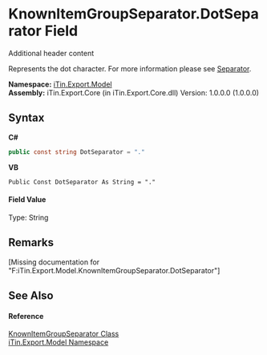 # KnownItemGroupSeparator.DotSeparator Field
Additional header content 

Represents the dot character. For more information please see <a href="P_iTin_Export_Model_GroupItemModel_Separator">Separator</a>.

**Namespace:**&nbsp;<a href="N_iTin_Export_Model">iTin.Export.Model</a><br />**Assembly:**&nbsp;iTin.Export.Core (in iTin.Export.Core.dll) Version: 1.0.0.0 (1.0.0.0)

## Syntax

**C#**<br />
``` C#
public const string DotSeparator = "."
```

**VB**<br />
``` VB
Public Const DotSeparator As String = "."
```


#### Field Value
Type: String

## Remarks
\[Missing <remarks> documentation for "F:iTin.Export.Model.KnownItemGroupSeparator.DotSeparator"\]

## See Also


#### Reference
<a href="T_iTin_Export_Model_KnownItemGroupSeparator">KnownItemGroupSeparator Class</a><br /><a href="N_iTin_Export_Model">iTin.Export.Model Namespace</a><br />